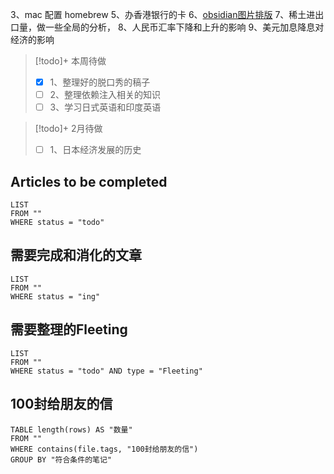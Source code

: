 3、mac 配置 homebrew
5、办香港银行的卡
6、[obsidian图片排版](https://www.bilibili.com/video/BV1fB4y1i7qf/?spm_id_from=333.337.search-card.all.click&vd_source=ae99cbe2bab29b19bc05583b76d35b48)
7、稀土进出口量，做一些全局的分析，
8、人民币汇率下降和上升的影响
9、美元加息降息对经济的影响



> [!todo]+ 本周待做
> - [x] 1、整理好的脱口秀的稿子
> - [ ] 2、整理依赖注入相关的知识
> - [ ] 3、学习日式英语和印度英语


> [!todo]+ 2月待做
> - [ ] 1、日本经济发展的历史

## Articles to be completed
```dataview 
LIST
FROM ""
WHERE status = "todo" 
```


## 需要完成和消化的文章
```dataview 
LIST
FROM ""
WHERE status = "ing"
```

## 需要整理的Fleeting
```dataview 
LIST
FROM ""
WHERE status = "todo" AND type = "Fleeting"
```

## 100封给朋友的信 
```dataview 
TABLE length(rows) AS "数量"
FROM ""
WHERE contains(file.tags, "100封给朋友的信")
GROUP BY "符合条件的笔记"
```

